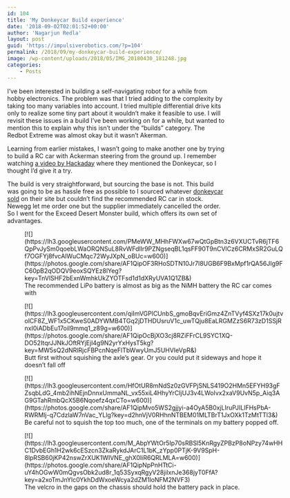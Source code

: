 ```yaml
---
id: 104
title: 'My Donkeycar Build experience'
date: '2018-09-02T02:01:52+00:00'
author: 'Nagarjun Redla'
layout: post
guid: 'https://impulsiverobotics.com/?p=104'
permalink: /2018/09/my-donkeycar-build-experience/
image: /wp-content/uploads/2018/05/IMG_20180430_181248.jpg
categories:
    - Posts
---
```


I’ve been interested in building a self-navigating robot for a while from hobby electronics. The problem was that I tried adding to the complexity by taking too many variables into account. I tried multiple differential drive kits only to realize some tiny part about it wouldn’t make it feasible to use. I will revisit these issues in a build I’ve been working on for a while, but wanted to mention this to explain why this isn’t under the “builds” category. The Redbot Extreme was almost okay but it wasn’t Akerman.

Learning from earlier mistakes, I wasn’t going to make another one by trying to build a RC car with Ackerman steering from the ground up. I remember watching [a video by Hackaday](https://www.youtube.com/watch?v=tOj53RRgtmg) where they mentioned the Donkeycar, so I thought I’d give it a try.

The build is very straightforward, but sourcing the base is not. This build was going to be as hassle free as possible to I sourced whatever [donkeycar sold](https://squareup.com/store/donkeycar) on their site but couldn’t find the recommended RC car in stock. Newegg let me order one but the supplier immediately cancelled the order. So I went for the Exceed Desert Monster build, which offers its own set of advantages.

<figure class="wp-caption aligncenter" style="width: 600px">[![](https://lh3.googleusercontent.com/PMeWW_MHhFWXw67wQtGpBtn3z6VXUCTvR6jTF6QpPvJySm0qoebLWaORQNSuL8RvWFdlIr9PZNgseqBL1qsFF90T9nCVlCz6CRMxSR2GuLQf7OGFYj8fvcAlWuCMqc72WyJXpN_oBUc=w600)](https://photos.google.com/share/AF1QipOF3RHoSDTN10Jr7l8UGB6F9BxMpf1rQA56JIg9FC60pB2qODQV9eoxSQYEz8lYeg?key=TnVlSHF2bExnWmhkUkZYOTFsd1d1dXRyUVA1Q1ZB&)<figcaption class="wp-caption-text">The recommended LiPo battery is almost as big as the NiMH battery the RC car comes with</figcaption></figure><figure class="wp-caption aligncenter" style="width: 600px">[![](https://lh3.googleusercontent.com/qiImVGPlCUnbS_gmoBqvEriGmz4ZnTVyf4SXz17k0ujtvolCF8Z_WF1x5CKweS0ADYWMB4TGq2jDTHDUsruV1c_uwTQju8EaLRGMZzS6R73zD1SSjRnxI0iADbEu17oil9mmq1_z89g=w600)](https://photos.google.com/share/AF1QipOcBjXO3cj8RZiFFrCL9SYC1XQ-DO52ItqrJJNkJOftRYjEjl4g9N2yrYxHysT5kg?key=MW5sQ2dNRlRjcFBPcnNqeFlTbWwyUmJ5UHVIeVpR&)<figcaption class="wp-caption-text">Butt first without squishing the axle’s gear. Or you could put it sideways and hope it doesn’t fall off</figcaption></figure><figure class="wp-caption aligncenter" style="width: 600px">[![](https://lh3.googleusercontent.com/HfOtUR8mNdSz0zGVFPjSNLS419O2HMn5EFYH93gFZsqbLdG_4mb2ihNEjnDnnxUmmaNL_vx55xiL4HhyYrCIjUJ3v4LWoIvx2xaV9UvN5p_Aiq3AG9GTahRmbQcX5B6Nqoefz4qxCTo=w600)](https://photos.google.com/share/AF1QipMvo5WS2gjjyi-a4OyA5B0xjLIruPJILlFHsPbA-RWRMlj-q7CdzlaW7nVac_YLlg?key=d2hnVjV0RHhnNTBEM01MLTBrT1JxOXk1TzMtTTl3&)<figcaption class="wp-caption-text">Be careful not to squish the top too much, one of the terminals on my battery popped off.</figcaption></figure><figure class="wp-caption aligncenter" style="width: 600px">[![](https://lh3.googleusercontent.com/M_AbpYWtOr5Ip70sRBSl5KnRgyZPBzP8oNPzy74wHHC1DvbEGh1H2wk6cESzcn3ZkaRykdJArC1L1bK_zYpp0PTjK-9V9SpH-8lpRSB60jKP42nswZrXUK1WIVNE_ghX0IiR6QRLMLA=w600)](https://photos.google.com/share/AF1QipNpPnHTtCi-uY4hOGwW0mQgvsObk2ud8r_1q53SyxqRgyV28jilxnJe368jyT0FfA?key=a2xoTmJnYlc0YkhDdWxoeWcya2dZM1loNFM2NVF3)<figcaption class="wp-caption-text">The velcro in the gaps on the chassis should hold the battery pack in place.</figcaption></figure>